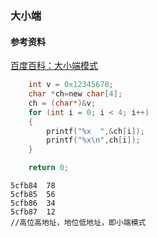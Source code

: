 ### 大小端
#### 参考资料
[百度百科：大小端模式](https://baike.baidu.com/item/%E5%A4%A7%E5%B0%8F%E7%AB%AF%E6%A8%A1%E5%BC%8F/6750542)

```C
    int v = 0x12345678;
    char *ch=new char[4];
    ch = (char*)&v;
    for (int i = 0; i < 4; i++)
    {
        printf("%x  ",&ch[i]);
        printf("%x\n",ch[i]);
    }

    return 0;
```
```
5cfb84  78
5cfb85  56
5cfb86  34
5cfb87  12
//高位高地址，地位低地址，即小端模式
```